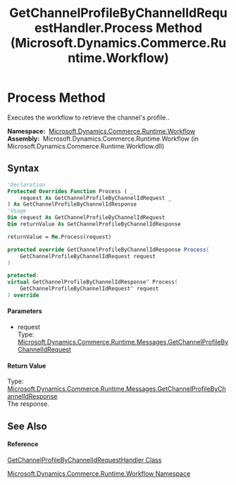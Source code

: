 ﻿---
title: GetChannelProfileByChannelIdRequestHandler.Process Method  (Microsoft.Dynamics.Commerce.Runtime.Workflow)
TOCTitle: Process Method
ms:assetid: M:Microsoft.Dynamics.Commerce.Runtime.Workflow.GetChannelProfileByChannelIdRequestHandler.Process(Microsoft.Dynamics.Commerce.Runtime.Messages.GetChannelProfileByChannelIdRequest)
ms:mtpsurl: https://technet.microsoft.com/en-us/library/microsoft.dynamics.commerce.runtime.workflow.getchannelprofilebychannelidrequesthandler.process(v=AX.60)
ms:contentKeyID: 62208127
ms.date: 05/18/2015
mtps_version: v=AX.60
f1_keywords:
- Microsoft.Dynamics.Commerce.Runtime.Workflow.GetChannelProfileByChannelIdRequestHandler.Process
dev_langs:
- CSharp
- C++
- VB
---

# Process Method

Executes the workflow to retrieve the channel's profile..

**Namespace:**  [Microsoft.Dynamics.Commerce.Runtime.Workflow](microsoft-dynamics-commerce-runtime-workflow-namespace.md)  
**Assembly:**  Microsoft.Dynamics.Commerce.Runtime.Workflow (in Microsoft.Dynamics.Commerce.Runtime.Workflow.dll)

## Syntax

``` vb
'Declaration
Protected Overrides Function Process ( _
    request As GetChannelProfileByChannelIdRequest _
) As GetChannelProfileByChannelIdResponse
'Usage
Dim request As GetChannelProfileByChannelIdRequest
Dim returnValue As GetChannelProfileByChannelIdResponse

returnValue = Me.Process(request)
```

``` csharp
protected override GetChannelProfileByChannelIdResponse Process(
    GetChannelProfileByChannelIdRequest request
)
```

``` c++
protected:
virtual GetChannelProfileByChannelIdResponse^ Process(
    GetChannelProfileByChannelIdRequest^ request
) override
```

#### Parameters

  - request  
    Type: [Microsoft.Dynamics.Commerce.Runtime.Messages.GetChannelProfileByChannelIdRequest](getchannelprofilebychannelidrequest-class-microsoft-dynamics-commerce-runtime-messages.md)  

#### Return Value

Type: [Microsoft.Dynamics.Commerce.Runtime.Messages.GetChannelProfileByChannelIdResponse](getchannelprofilebychannelidresponse-class-microsoft-dynamics-commerce-runtime-messages.md)  
The response.  

## See Also

#### Reference

[GetChannelProfileByChannelIdRequestHandler Class](getchannelprofilebychannelidrequesthandler-class-microsoft-dynamics-commerce-runtime-workflow.md)

[Microsoft.Dynamics.Commerce.Runtime.Workflow Namespace](microsoft-dynamics-commerce-runtime-workflow-namespace.md)

